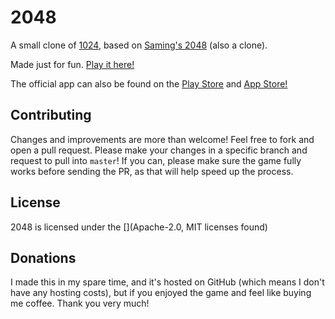 # 2048

A small clone of [1024](https://play.google.com/store/apps/details?id=com.veewo.a1024), based on [Saming's 2048](http://saming.fr/p/2048/) (also a clone).

Made just for fun. [Play it here!]()

The official app can also be found on the [Play Store]() and [App Store!]()

## Contributing
Changes and improvements are more than welcome! Feel free to fork and open a pull request. Please make your changes in a specific branch and request to pull into `master`! If you can, please make sure the game fully works before sending the PR, as that will help speed up the process.

## License
2048 is licensed under the [](Apache-2.0, MIT licenses found)

## Donations
I made this in my spare time, and it's hosted on GitHub (which means I don't have any hosting costs), but if you enjoyed the game and feel like buying me coffee. Thank you very much!
